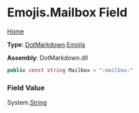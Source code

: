 # Emojis\.Mailbox Field

[Home](../../../README.md)

**Type**: [DotMarkdown](../../README.md)\.[Emojis](../README.md)

**Assembly**: DotMarkdown\.dll

```csharp
public const string Mailbox = ":mailbox:"
```

### Field Value

System\.[String](https://docs.microsoft.com/en-us/dotnet/api/system.string)